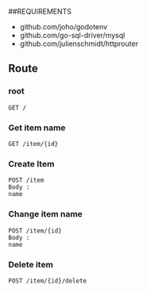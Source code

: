 ##REQUIREMENTS
* github.com/joho/godotenv
* github.com/go-sql-driver/mysql
* github.com/julienschmidt/httprouter

## Route
### root
	GET /
### Get item name
	GET /item/{id}
### Create Item
	POST /item
	Body :
	name
### Change item name
	POST /item/{id}
	Body :
	name
### Delete item
	POST /item/{id}/delete